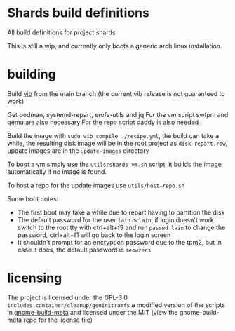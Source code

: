 # Shards build definitions
All build definitions for project shards.


This is still a wip, and currently only boots a generic arch linux installation.

# building
Build [vib](https://github.com/vanilla-os/vib) from the main branch (the current vib release is not guaranteed to work)

Get podman, systemd-repart, erofs-utils and jq
For the vm script swtpm and qemu are also necessary
For the repo script caddy is also needed

Build the image with `sudo vib compile ./recipe.yml`, the build can take a while, the resulting disk image will be in the root project as `disk-repart.raw`, update images are in the `update-images` directory

To boot a vm simply use the `utils/shards-vm.sh` script, it builds the image automatically if no image is found.

To host a repo for the update images use `utils/host-repo.sh`

Some boot notes:
- The first boot may take a while due to repart having to partition the disk
- The default password for the user `lain` is `lain`, if login doesn't work switch to the root tty with ctrl+alt+f9 and run `passwd lain` to change the password, ctrl+alt+f1 will go back to the login screen
- It shouldn't prompt for an encryption password due to the tpm2, but in case it does, the default password is `meowzers`

# licensing
The project is licensed under the GPL-3.0
`includes.container/cleanup/geninitramfs` a modified version of the scripts in [gnome-build-meta](https://gitlab.gnome.org/gnome/gnome-build-meta) and licensed under the MIT (view the gnome-build-meta repo for the license file)
